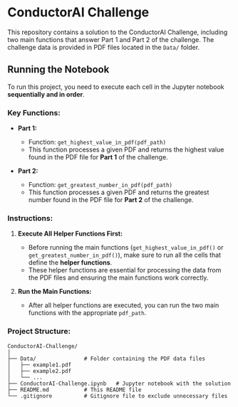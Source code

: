 # ConductorAI Challenge

This repository contains a solution to the ConductorAI Challenge, including two main functions that answer Part 1 and Part 2 of the challenge. The challenge data is provided in PDF files located in the `Data/` folder.

## Running the Notebook

To run this project, you need to execute each cell in the Jupyter notebook **sequentially and in order**.

### Key Functions:

- **Part 1:**
    - Function: `get_highest_value_in_pdf(pdf_path)`
    - This function processes a given PDF and returns the highest value found in the PDF file for **Part 1** of the challenge.

- **Part 2:**
    - Function: `get_greatest_number_in_pdf(pdf_path)`
    - This function processes a given PDF and returns the greatest number found in the PDF file for **Part 2** of the challenge.

### Instructions:

1. **Execute All Helper Functions First:**
    - Before running the main functions (`get_highest_value_in_pdf()` or `get_greatest_number_in_pdf()`), make sure to run all the cells that define the **helper functions**.
    - These helper functions are essential for processing the data from the PDF files and ensuring the main functions work correctly.

2. **Run the Main Functions:**
    - After all helper functions are executed, you can run the two main functions with the appropriate `pdf_path`.

### Project Structure:

```plaintext
ConductorAI-Challenge/
│
├── Data/               # Folder containing the PDF data files
│   ├── example1.pdf
│   ├── example2.pdf
│   └── ...
├── ConductorAI-Challenge.ipynb   # Jupyter notebook with the solution
├── README.md           # This README file
└── .gitignore          # Gitignore file to exclude unnecessary files
